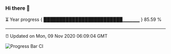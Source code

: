 ### Hi there 👋

⏳ Year progress { █████████████████████████▁▁▁▁▁ } 85.59 %

---

⏰ Updated on Mon, 09 Nov 2020 06:09:04 GMT

![Progress Bar CI](https://github.com/liununu/liununu/workflows/Progress%20Bar%20CI/badge.svg)
